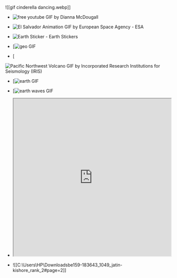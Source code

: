 ![[gif cinderella dancing.webp]]
- ![free youtube GIF by Dianna McDougall](https://media3.giphy.com/media/JwHjJsh2xEoo/200w.gif?cid=ecf05e4700qd41hc199u0lqrzi9s8olzu97et81as1pl2h9o&rid=200w.gif&ct=g)

- ![El Salvador Animation GIF by European Space Agency - ESA](https://media3.giphy.com/media/J6JwTG1YzEiHCawyg3/200w.gif?cid=ecf05e47ygiczfnq8hsvd3a8lpq5tdbfhht1ht6kjlqdrbcu&rid=200w.gif&ct=g)

- ![Earth Sticker - Earth Stickers](https://c.tenor.com/IuzTeC28Cz8AAAAj/earth.gif)


- [![geo GIF](https://media3.giphy.com/media/QpkQgcpKHlEfS/giphy.gif?cid=ecf05e473768pz4ivoaudxos79lrzz3fwoj6jf54dun145fm&rid=giphy.gif&ct=g)

- [

![Pacific Northwest Volcano GIF by Incorporated Research Institutions for Seismology (IRIS)](https://media4.giphy.com/media/kfvOha0uWWU1HupHVk/200w.gif?cid=ecf05e47navv0qrnwomag5uhq6hz8foxej2t94zj0yfmcuty&rid=200w.gif&ct=g)

- [![earth GIF](https://media1.giphy.com/media/MEzv8ZDaX2w7K/200.gif?cid=ecf05e473768pz4ivoaudxos79lrzz3fwoj6jf54dun145fm&rid=200.gif&ct=g)

- [![earth waves GIF](https://media4.giphy.com/media/kQPS6ASP23cvC/200.gif?cid=ecf05e473768pz4ivoaudxos79lrzz3fwoj6jf54dun145fm&rid=200.gif&ct=g)

- <iframe src="https://stackoverflow.com/questions/46416377/how-to-make-clickable-gif-and-make-it-link-to-somewhere" width="500" height="500" ></iframe>

- ![[C:\Users\HP\Downloadsbe159-183643_1049_jatin-kishore_rank_2#page=2]]